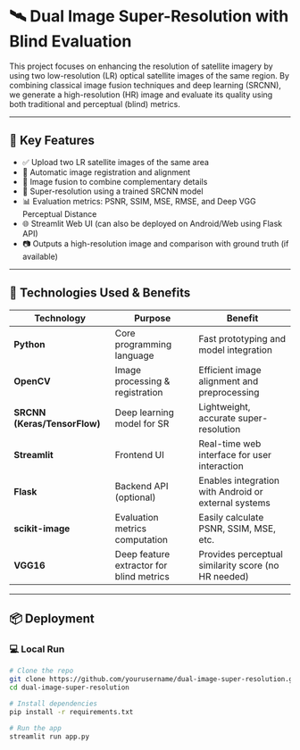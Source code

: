 # 🛰️ Dual Image Super-Resolution with Blind Evaluation

This project focuses on enhancing the resolution of satellite imagery by using two low-resolution (LR) optical satellite images of the same region. By combining classical image fusion techniques and deep learning (SRCNN), we generate a high-resolution (HR) image and evaluate its quality using both traditional and perceptual (blind) metrics.

---

## 🚀 Key Features

- ✅ Upload two LR satellite images of the same area
- 🧠 Automatic image registration and alignment
- 🔁 Image fusion to combine complementary details
- 🧬 Super-resolution using a trained SRCNN model
- 📊 Evaluation metrics: PSNR, SSIM, MSE, RMSE, and Deep VGG Perceptual Distance
- 🌐 Streamlit Web UI (can also be deployed on Android/Web using Flask API)
- 📷 Outputs a high-resolution image and comparison with ground truth (if available)

---

## 🔧 Technologies Used & Benefits

| Technology     | Purpose                                       | Benefit                                                |
|----------------|-----------------------------------------------|---------------------------------------------------------|
| **Python**     | Core programming language                     | Fast prototyping and model integration                 |
| **OpenCV**     | Image processing & registration               | Efficient image alignment and preprocessing            |
| **SRCNN (Keras/TensorFlow)** | Deep learning model for SR      | Lightweight, accurate super-resolution                 |
| **Streamlit**  | Frontend UI                                   | Real-time web interface for user interaction           |
| **Flask**      | Backend API (optional)                        | Enables integration with Android or external systems   |
| **scikit-image**| Evaluation metrics computation               | Easily calculate PSNR, SSIM, MSE, etc.                 |
| **VGG16**      | Deep feature extractor for blind metrics      | Provides perceptual similarity score (no HR needed)    |

---

## 📦 Deployment



### 💻 Local Run

```bash
# Clone the repo
git clone https://github.com/yourusername/dual-image-super-resolution.git
cd dual-image-super-resolution

# Install dependencies
pip install -r requirements.txt

# Run the app
streamlit run app.py
